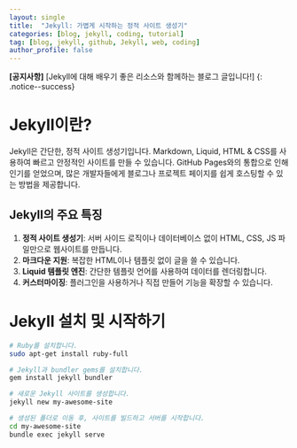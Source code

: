 ```yaml
---
layout: single
title:  "Jekyll: 가볍게 시작하는 정적 사이트 생성기"
categories: [blog, jekyll, coding, tutorial]
tag: [blog, jekyll, github, Jekyll, web, coding]
author_profile: false
---
```


**[공지사항]** [Jekyll에 대해 배우기 좋은 리소스와 함께하는 블로그 글입니다!]
{: .notice--success}

# Jekyll이란?

Jekyll은 간단한, 정적 사이트 생성기입니다. Markdown, Liquid, HTML & CSS를 사용하여 빠르고 안정적인 사이트를 만들 수 있습니다. GitHub Pages와의 통합으로 인해 인기를 얻었으며, 많은 개발자들에게 블로그나 프로젝트 페이지를 쉽게 호스팅할 수 있는 방법을 제공합니다.

## Jekyll의 주요 특징

1. **정적 사이트 생성기**: 서버 사이드 로직이나 데이터베이스 없이 HTML, CSS, JS 파일만으로 웹사이트를 만듭니다.
2. **마크다운 지원**: 복잡한 HTML이나 템플릿 없이 글을 쓸 수 있습니다.
3. **Liquid 템플릿 엔진**: 간단한 템플릿 언어를 사용하여 데이터를 렌더링합니다.
4. **커스터마이징**: 플러그인을 사용하거나 직접 만들어 기능을 확장할 수 있습니다.

# Jekyll 설치 및 시작하기

```bash
# Ruby를 설치합니다.
sudo apt-get install ruby-full

# Jekyll과 bundler gems를 설치합니다.
gem install jekyll bundler

# 새로운 Jekyll 사이트를 생성합니다.
jekyll new my-awesome-site

# 생성된 폴더로 이동 후, 사이트를 빌드하고 서버를 시작합니다.
cd my-awesome-site
bundle exec jekyll serve
```